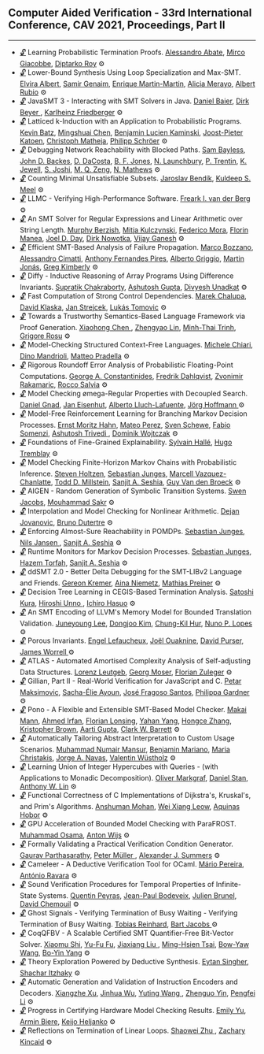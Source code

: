 ## Computer Aided Verification - 33rd International Conference, CAV 2021, Proceedings, Part II
---
-	[🔓](https://doi.org/https://doi.org/10.1007/978-3-030-81688-9_1) Learning Probabilistic Termination Proofs.
	[Alessandro Abate](https://dblp.org/pid/19/3904.html), [Mirco Giacobbe](https://dblp.org/pid/134/7846.html), [Diptarko Roy](https://dblp.org/pid/297/4044.html)
	⚙️
-	[🔓](https://doi.org/https://doi.org/10.1007/978-3-030-81688-9_40) Lower-Bound Synthesis Using Loop Specialization and Max-SMT.
	[Elvira Albert](https://dblp.org/pid/a/ElviraAlbert.html), [Samir Genaim](https://dblp.org/pid/24/2865.html), [Enrique Martin-Martin](https://dblp.org/pid/15/7982.html), [Alicia Merayo](https://dblp.org/pid/288/2702.html), [Albert Rubio](https://dblp.org/pid/29/6684.html)
	⚙️
-	[🔓](https://doi.org/https://doi.org/10.1007/978-3-030-81688-9_9) JavaSMT 3 - Interacting with SMT Solvers in Java.
	[Daniel Baier](https://dblp.org/pid/58/146.html), [Dirk Beyer ](https://dblp.org/pid/b/DirkBeyer1.html), [Karlheinz Friedberger](https://dblp.org/pid/130/3897.html)
	⚙️
-	[🔓](https://doi.org/https://doi.org/10.1007/978-3-030-81688-9_25) Latticed k-Induction with an Application to Probabilistic Programs.
	[Kevin Batz](https://dblp.org/pid/215/5068.html), [Mingshuai Chen](https://dblp.org/pid/169/1207.html), [Benjamin Lucien Kaminski](https://dblp.org/pid/39/9937.html), [Joost-Pieter Katoen](https://dblp.org/pid/k/JoostPieterKatoen.html), [Christoph Matheja](https://dblp.org/pid/172/5070.html), [Philipp Schröer](https://dblp.org/pid/264/0074.html)
	⚙️
-	[🔓](https://doi.org/https://doi.org/10.1007/978-3-030-81688-9_39) Debugging Network Reachability with Blocked Paths.
	[Sam Bayless](https://dblp.org/pid/115/4378.html), [John D. Backes](https://dblp.org/pid/97/8857.html), [D. DaCosta](https://dblp.org/pid/297/2986.html), [B. F. Jones](https://dblp.org/pid/229/2607.html), [N. Launchbury](https://dblp.org/pid/297/3351.html), [P. Trentin](https://dblp.org/pid/297/4057.html), [K. Jewell](https://dblp.org/pid/297/3343.html), [S. Joshi](https://dblp.org/pid/12/2107.html), [M. Q. Zeng](https://dblp.org/pid/297/3137.html), [N. Mathews](https://dblp.org/pid/297/3743.html)
	⚙️
-	[🔓](https://doi.org/https://doi.org/10.1007/978-3-030-81688-9_15) Counting Minimal Unsatisfiable Subsets.
	[Jaroslav Bendík](https://dblp.org/pid/181/7743.html), [Kuldeep S. Meel](https://dblp.org/pid/129/1623.html)
	⚙️
-	[🔓](https://doi.org/https://doi.org/10.1007/978-3-030-81688-9_32) LLMC - Verifying High-Performance Software.
	[Freark I. van der Berg](https://dblp.org/pid/252/8684.html)
	⚙️
-	[🔓](https://doi.org/https://doi.org/10.1007/978-3-030-81688-9_14) An SMT Solver for Regular Expressions and Linear Arithmetic over String Length.
	[Murphy Berzish](https://dblp.org/pid/180/5429.html), [Mitja Kulczynski](https://dblp.org/pid/241/9575.html), [Federico Mora](https://dblp.org/pid/82/5093.html), [Florin Manea](https://dblp.org/pid/67/4899.html), [Joel D. Day](https://dblp.org/pid/130/7599.html), [Dirk Nowotka](https://dblp.org/pid/91/2495.html), [Vijay Ganesh](https://dblp.org/pid/g/VijayGanesh.html)
	⚙️
-	[🔓](https://doi.org/https://doi.org/10.1007/978-3-030-81688-9_10) Efficient SMT-Based Analysis of Failure Propagation.
	[Marco Bozzano](https://dblp.org/pid/66/3003.html), [Alessandro Cimatti](https://dblp.org/pid/13/5961.html), [Anthony Fernandes Pires](https://dblp.org/pid/85/10271.html), [Alberto Griggio](https://dblp.org/pid/19/3686.html), [Martin Jonás](https://dblp.org/pid/178/4046.html), [Greg Kimberly](https://dblp.org/pid/96/3814.html)
	⚙️
-	[🔓](https://doi.org/https://doi.org/10.1007/978-3-030-81688-9_42) Diffy - Inductive Reasoning of Array Programs Using Difference Invariants.
	[Supratik Chakraborty](https://dblp.org/pid/34/4525.html), [Ashutosh Gupta](https://dblp.org/pid/65/3925.html), [Divyesh Unadkat](https://dblp.org/pid/133/4630.html)
	⚙️
-	[🔓](https://doi.org/https://doi.org/10.1007/978-3-030-81688-9_41) Fast Computation of Strong Control Dependencies.
	[Marek Chalupa](https://dblp.org/pid/178/3862.html), [David Klaska](https://dblp.org/pid/142/2804.html), [Jan Strejcek](https://dblp.org/pid/37/1716.html), [Lukás Tomovic](https://dblp.org/pid/263/1099.html)
	⚙️
-	[🔓](https://doi.org/https://doi.org/10.1007/978-3-030-81688-9_23) Towards a Trustworthy Semantics-Based Language Framework via Proof Generation.
	[Xiaohong Chen ](https://dblp.org/pid/02/1438-2.html), [Zhengyao Lin](https://dblp.org/pid/290/4042.html), [Minh-Thai Trinh](https://dblp.org/pid/78/9861.html), [Grigore Rosu](https://dblp.org/pid/r/GrigoreRosu.html)
	⚙️
-	[🔓](https://doi.org/https://doi.org/10.1007/978-3-030-81688-9_18) Model-Checking Structured Context-Free Languages.
	[Michele Chiari](https://dblp.org/pid/188/5725.html), [Dino Mandrioli](https://dblp.org/pid/m/DinoMandrioli.html), [Matteo Pradella](https://dblp.org/pid/33/713.html)
	⚙️
-	[🔓](https://doi.org/https://doi.org/10.1007/978-3-030-81688-9_29) Rigorous Roundoff Error Analysis of Probabilistic Floating-Point Computations.
	[George A. Constantinides](https://dblp.org/pid/38/1966.html), [Fredrik Dahlqvist](https://dblp.org/pid/08/10019.html), [Zvonimir Rakamaric](https://dblp.org/pid/31/4458.html), [Rocco Salvia](https://dblp.org/pid/226/0551.html)
	⚙️
-	[🔓](https://doi.org/https://doi.org/10.1007/978-3-030-81688-9_19) Model Checking ømega-Regular Properties with Decoupled Search.
	[Daniel Gnad](https://dblp.org/pid/162/9918.html), [Jan Eisenhut](https://dblp.org/pid/297/4083.html), [Alberto Lluch-Lafuente](https://dblp.org/pid/l/AlbertoLluchLafuente.html), [Jörg Hoffmann ](https://dblp.org/pid/26/836.html)
	⚙️
-	[🔓](https://doi.org/https://doi.org/10.1007/978-3-030-81688-9_30) Model-Free Reinforcement Learning for Branching Markov Decision Processes.
	[Ernst Moritz Hahn](https://dblp.org/pid/78/6159.html), [Mateo Perez](https://dblp.org/pid/228/6991.html), [Sven Schewe](https://dblp.org/pid/38/5198.html), [Fabio Somenzi](https://dblp.org/pid/62/5300.html), [Ashutosh Trivedi ](https://dblp.org/pid/06/5756.html), [Dominik Wojtczak](https://dblp.org/pid/76/3220.html)
	⚙️
-	[🔓](https://doi.org/https://doi.org/10.1007/978-3-030-81688-9_24) Foundations of Fine-Grained Explainability.
	[Sylvain Hallé](https://dblp.org/pid/81/715.html), [Hugo Tremblay](https://dblp.org/pid/141/0078.html)
	⚙️
-	[🔓](https://doi.org/https://doi.org/10.1007/978-3-030-81688-9_27) Model Checking Finite-Horizon Markov Chains with Probabilistic Inference.
	[Steven Holtzen](https://dblp.org/pid/190/8502.html), [Sebastian Junges](https://dblp.org/pid/115/4386.html), [Marcell Vazquez-Chanlatte](https://dblp.org/pid/192/1518.html), [Todd D. Millstein](https://dblp.org/pid/93/4679.html), [Sanjit A. Seshia](https://dblp.org/pid/s/SanjitASeshia.html), [Guy Van den Broeck](https://dblp.org/pid/96/7521.html)
	⚙️
-	[🔓](https://doi.org/https://doi.org/10.1007/978-3-030-81688-9_20) AIGEN - Random Generation of Symbolic Transition Systems.
	[Swen Jacobs](https://dblp.org/pid/73/6880.html), [Mouhammad Sakr](https://dblp.org/pid/203/8091.html)
	⚙️
-	[🔓](https://doi.org/https://doi.org/10.1007/978-3-030-81688-9_13) Interpolation and Model Checking for Nonlinear Arithmetic.
	[Dejan Jovanovic](https://dblp.org/pid/56/2451.html), [Bruno Dutertre](https://dblp.org/pid/d/BDutertre.html)
	⚙️
-	[🔓](https://doi.org/https://doi.org/10.1007/978-3-030-81688-9_28) Enforcing Almost-Sure Reachability in POMDPs.
	[Sebastian Junges](https://dblp.org/pid/115/4386.html), [Nils Jansen ](https://dblp.org/pid/32/8421-1.html), [Sanjit A. Seshia](https://dblp.org/pid/s/SanjitASeshia.html)
	⚙️
-	[🔓](https://doi.org/https://doi.org/10.1007/978-3-030-81688-9_26) Runtime Monitors for Markov Decision Processes.
	[Sebastian Junges](https://dblp.org/pid/115/4386.html), [Hazem Torfah](https://dblp.org/pid/140/9733.html), [Sanjit A. Seshia](https://dblp.org/pid/s/SanjitASeshia.html)
	⚙️
-	[🔓](https://doi.org/https://doi.org/10.1007/978-3-030-81688-9_11) ddSMT 2.0 - Better Delta Debugging for the SMT-LIBv2 Language and Friends.
	[Gereon Kremer](https://dblp.org/pid/168/1169.html), [Aina Niemetz](https://dblp.org/pid/115/4373.html), [Mathias Preiner](https://dblp.org/pid/115/4371.html)
	⚙️
-	[🔓](https://doi.org/https://doi.org/10.1007/978-3-030-81688-9_4) Decision Tree Learning in CEGIS-Based Termination Analysis.
	[Satoshi Kura](https://dblp.org/pid/230/4314.html), [Hiroshi Unno ](https://dblp.org/pid/24/6058.html), [Ichiro Hasuo](https://dblp.org/pid/26/4542.html)
	⚙️
-	[🔓](https://doi.org/https://doi.org/10.1007/978-3-030-81688-9_35) An SMT Encoding of LLVM's Memory Model for Bounded Translation Validation.
	[Juneyoung Lee](https://dblp.org/pid/181/5852.html), [Dongjoo Kim](https://dblp.org/pid/153/5927.html), [Chung-Kil Hur](https://dblp.org/pid/75/3287.html), [Nuno P. Lopes](https://dblp.org/pid/77/2149.html)
	⚙️
-	[🔓](https://doi.org/https://doi.org/10.1007/978-3-030-81688-9_8) Porous Invariants.
	[Engel Lefaucheux](https://dblp.org/pid/155/5136.html), [Joël Ouaknine](https://dblp.org/pid/55/4663.html), [David Purser](https://dblp.org/pid/222/8351.html), [James Worrell ](https://dblp.org/pid/90/2367.html)
	⚙️
-	[🔓](https://doi.org/https://doi.org/10.1007/978-3-030-81688-9_5) ATLAS - Automated Amortised Complexity Analysis of Self-adjusting Data Structures.
	[Lorenz Leutgeb](https://dblp.org/pid/227/5429.html), [Georg Moser](https://dblp.org/pid/32/2607.html), [Florian Zuleger](https://dblp.org/pid/69/2671.html)
	⚙️
-	[🔓](https://doi.org/https://doi.org/10.1007/978-3-030-81688-9_38) Gillian, Part II - Real-World Verification for JavaScript and C.
	[Petar Maksimovic](https://dblp.org/pid/39/5949.html), [Sacha-Élie Ayoun](https://dblp.org/pid/256/5074.html), [José Fragoso Santos](https://dblp.org/pid/121/5552.html), [Philippa Gardner](https://dblp.org/pid/g/PhilippaGardner.html)
	⚙️
-	[🔓](https://doi.org/https://doi.org/10.1007/978-3-030-81688-9_22) Pono - A Flexible and Extensible SMT-Based Model Checker.
	[Makai Mann](https://dblp.org/pid/233/0746.html), [Ahmed Irfan](https://dblp.org/pid/149/3835.html), [Florian Lonsing](https://dblp.org/pid/85/828.html), [Yahan Yang](https://dblp.org/pid/131/7592.html), [Hongce Zhang](https://dblp.org/pid/187/8283.html), [Kristopher Brown](https://dblp.org/pid/238/0402.html), [Aarti Gupta](https://dblp.org/pid/18/2229.html), [Clark W. Barrett](https://dblp.org/pid/b/ClarkWBarrett.html)
	⚙️
-	[🔓](https://doi.org/https://doi.org/10.1007/978-3-030-81688-9_36) Automatically Tailoring Abstract Interpretation to Custom Usage Scenarios.
	[Muhammad Numair Mansur](https://dblp.org/pid/238/3227.html), [Benjamin Mariano](https://dblp.org/pid/251/2041.html), [Maria Christakis](https://dblp.org/pid/05/7730.html), [Jorge A. Navas](https://dblp.org/pid/77/4230a.html), [Valentin Wüstholz](https://dblp.org/pid/28/9798.html)
	⚙️
-	[🔓](https://doi.org/https://doi.org/10.1007/978-3-030-81688-9_12) Learning Union of Integer Hypercubes with Queries - (with Applications to Monadic Decomposition).
	[Oliver Markgraf](https://dblp.org/pid/234/7983.html), [Daniel Stan](https://dblp.org/pid/155/5080.html), [Anthony W. Lin](https://dblp.org/pid/38/2655.html)
	⚙️
-	[🔓](https://doi.org/https://doi.org/10.1007/978-3-030-81688-9_37) Functional Correctness of C Implementations of Dijkstra's, Kruskal's, and Prim's Algorithms.
	[Anshuman Mohan](https://dblp.org/pid/251/2040.html), [Wei Xiang Leow](https://dblp.org/pid/297/4105.html), [Aquinas Hobor](https://dblp.org/pid/26/3410.html)
	⚙️
-	[🔓](https://doi.org/https://doi.org/10.1007/978-3-030-81688-9_21) GPU Acceleration of Bounded Model Checking with ParaFROST.
	[Muhammad Osama](https://dblp.org/pid/161/8106.html), [Anton Wijs](https://dblp.org/pid/77/6678.html)
	⚙️
-	[🔓](https://doi.org/https://doi.org/10.1007/978-3-030-81688-9_33) Formally Validating a Practical Verification Condition Generator.
	[Gaurav Parthasarathy](https://dblp.org/pid/255/7215.html), [Peter Müller ](https://dblp.org/pid/m/PMuller1.html), [Alexander J. Summers](https://dblp.org/pid/76/5160.html)
	⚙️
-	[🔓](https://doi.org/https://doi.org/10.1007/978-3-030-81688-9_31) Cameleer - A Deductive Verification Tool for OCaml.
	[Mário Pereira](https://dblp.org/pid/148/4309.html), [António Ravara](https://dblp.org/pid/13/6347.html)
	⚙️
-	[🔓](https://doi.org/https://doi.org/10.1007/978-3-030-81688-9_16) Sound Verification Procedures for Temporal Properties of Infinite-State Systems.
	[Quentin Peyras](https://dblp.org/pid/197/3171.html), [Jean-Paul Bodeveix](https://dblp.org/pid/97/1837.html), [Julien Brunel](https://dblp.org/pid/75/6016.html), [David Chemouil](https://dblp.org/pid/65/4674.html)
	⚙️
-	[🔓](https://doi.org/https://doi.org/10.1007/978-3-030-81688-9_2) Ghost Signals - Verifying Termination of Busy Waiting - Verifying Termination of Busy Waiting.
	[Tobias Reinhard](https://dblp.org/pid/72/1598.html), [Bart Jacobs ](https://dblp.org/pid/j/BartJacobs2.html)
	⚙️
-	[🔓](https://doi.org/https://doi.org/10.1007/978-3-030-81688-9_7) CoqQFBV - A Scalable Certified SMT Quantifier-Free Bit-Vector Solver.
	[Xiaomu Shi](https://dblp.org/pid/14/10262.html), [Yu-Fu Fu](https://dblp.org/pid/252/4027.html), [Jiaxiang Liu ](https://dblp.org/pid/121/1088-1.html), [Ming-Hsien Tsai](https://dblp.org/pid/30/3940.html), [Bow-Yaw Wang](https://dblp.org/pid/36/6517.html), [Bo-Yin Yang](https://dblp.org/pid/37/4997.html)
	⚙️
-	[🔓](https://doi.org/https://doi.org/10.1007/978-3-030-81688-9_6) Theory Exploration Powered by Deductive Synthesis.
	[Eytan Singher](https://dblp.org/pid/274/2088.html), [Shachar Itzhaky](https://dblp.org/pid/62/8636.html)
	⚙️
-	[🔓](https://doi.org/https://doi.org/10.1007/978-3-030-81688-9_34) Automatic Generation and Validation of Instruction Encoders and Decoders.
	[Xiangzhe Xu](https://dblp.org/pid/276/3462.html), [Jinhua Wu](https://dblp.org/pid/52/4709.html), [Yuting Wang ](https://dblp.org/pid/09/8269-1.html), [Zhenguo Yin](https://dblp.org/pid/297/3873.html), [Pengfei Li](https://dblp.org/pid/10/1749.html)
	⚙️
-	[🔓](https://doi.org/https://doi.org/10.1007/978-3-030-81688-9_17) Progress in Certifying Hardware Model Checking Results.
	[Emily Yu](https://dblp.org/pid/15/7179.html), [Armin Biere](https://dblp.org/pid/b/ArminBiere.html), [Keijo Heljanko](https://dblp.org/pid/h/KeijoHeljanko.html)
	⚙️
-	[🔓](https://doi.org/https://doi.org/10.1007/978-3-030-81688-9_3) Reflections on Termination of Linear Loops.
	[Shaowei Zhu ](https://dblp.org/pid/159/8704-1.html), [Zachary Kincaid](https://dblp.org/pid/61/6578.html)
	⚙️